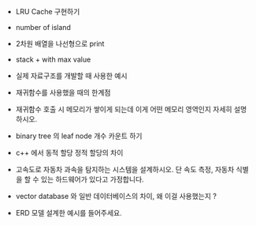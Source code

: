 - LRU Cache 구현하기
- number of island
- 2차원 배열을 나선형으로 print
- stack + with max value  
  
- 실제 자료구조를 개발할 때 사용한 예시
- 재귀함수를 사용했을 때의 한계점
- 재귀함수 호출 시 메모리가 쌓이게 되는데 이게 어떤 메모리 영역인지 자세히 설명하시오.
- binary tree 의 leaf node 개수 카운트 하기
- c++ 에서 동적 할당 정적 할당의 차이
- 고속도로 자동차 과속을 탐지하는 시스템을 설계하시오. 단 속도 측정, 자동차 식별을 할 수 있는 하드웨어가 있다고 가정합니다.
- vector database 와 일반 데이터베이스의 차이, 왜 이걸 사용했는지 ?
- ERD 모델 설계한 예시를 들어주세요. 



